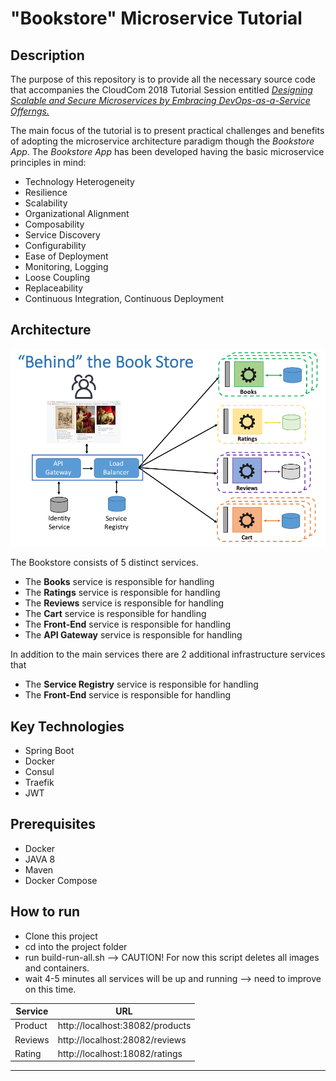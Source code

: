 # "Bookstore" Microservice Tutorial

## Description
The purpose of this repository is to provide all the necessary source code that accompanies the 
CloudCom 2018 Tutorial Session entitled *[Designing Scalable and Secure Microservices by Embracing DevOps-as-a-Service Offerngs.](https://cyprusconferences.org/cloudcom2018/tutorials/)*

The main focus of the tutorial is to present practical challenges and benefits of adopting the microservice architecture paradigm though the *Bookstore App*.
The *Bookstore App* has been developed having the basic microservice principles in mind:
* Technology Heterogeneity
* Resilience
* Scalability
* Organizational Alignment
* Composability
* Service Discovery
* Configurability
* Ease of Deployment
* Monitoring, Logging
* Loose Coupling
* Replaceability
* Continuous Integration, Continuous Deployment

## Architecture
![Bookstore Microservice Architecture](assets/img/architecture.png)

The Bookstore consists of 5 distinct services.

* The **Books** service is responsible for handling 
* The **Ratings** service is responsible for handling 
* The **Reviews** service is responsible for handling 
* The **Cart** service is responsible for handling 
* The **Front-End** service is responsible for handling 
* The **API Gateway** service is responsible for handling 

In addition to the main services there are 2 additional infrastructure services that 

* The **Service Registry** service is responsible for handling 
* The **Front-End** service is responsible for handling 
  

## Key Technologies
* Spring Boot
* Docker
* Consul
* Traefik
* JWT

## Prerequisites
* Docker
* JAVA 8
* Maven
* Docker Compose

## How to run

* Clone this project
* cd into the project folder
* run build-run-all.sh --> CAUTION! For now this script deletes all images and containers.
* wait 4-5 minutes all services will be up and running --> need to improve on this time. 

|Service | URL|
|--------|----|
| Product| http://localhost:38082/products|
| Reviews| http://localhost:28082/reviews|
| Rating | http://localhost:18082/ratings|


---

